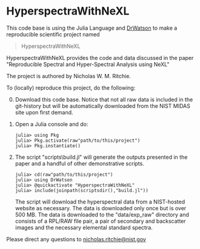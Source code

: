 # HyperspectraWithNeXL

This code base is using the Julia Language and [DrWatson](https://juliadynamics.github.io/DrWatson.jl/stable/)
to make a reproducible scientific project named
> HyperspectraWithNeXL

HyperspectraWithNeXL provides the code and data discussed in the paper "Reproducible Spectral and Hyper-Spectral Analysis using NeXL"

The project is authored by Nicholas W. M. Ritchie.

To (locally) reproduce this project, do the following:

0. Download this code base. Notice that not all raw data is included in the git-history but will be automatically downloaded from the NIST MIDAS site upon first demand.
1. Open a Julia console and do:
   ```
   julia> using Pkg
   julia> Pkg.activate(raw"path/to/this/project")
   julia> Pkg.instantiate()
   ```
2. The script "scripts\build.jl" will generate the outputs presented in the paper and a handful of other demonstrative scripts.
   ```
   julia> cd(raw"path/to/this/project")
   julia> using DrWatson
   julia> @quickactivate "HyperspectraWithNeXL"
   julia> include(joinpath(scriptsdir(),"build.jl"))
   ```

   The script will download the hyperspectral data from a NIST-hosted website as necessary. The data is downloaded only once but is over 500 MB.  The data is downloaded to the "data/exp_raw" directory and consists of a RPL/RAW file pair, a pair of secondary and backscatter images and the necessary elemental standard spectra.

Please direct any questions to nicholas.ritchie@nist.gov
